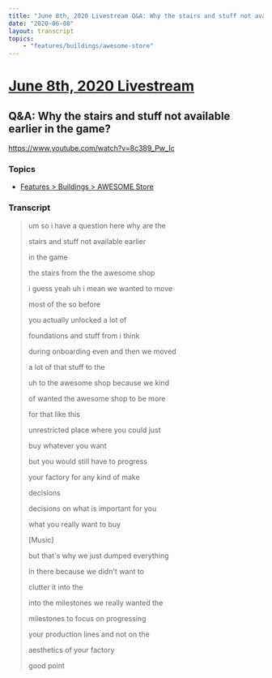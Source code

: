 ```yaml
---
title: "June 8th, 2020 Livestream Q&A: Why the stairs and stuff not available earlier in the game?"
date: "2020-06-08"
layout: transcript
topics:
    - "features/buildings/awesome-store"
---
```

# [June 8th, 2020 Livestream](../2020-06-08.md)
## Q&A: Why the stairs and stuff not available earlier in the game?
https://www.youtube.com/watch?v=8c389_Pw_Ic

### Topics
* [Features > Buildings > AWESOME Store](../topics/features/buildings/awesome-store.md)

### Transcript

> um so i have a question here why are the
> 
> stairs and stuff not available earlier
> 
> in the game
> 
> the stairs from the the awesome shop
> 
> i guess yeah uh i mean we wanted to move
> 
> most of the so before
> 
> you actually unlocked a lot of
> 
> foundations and stuff from i think
> 
> during onboarding even and then we moved
> 
> a lot of that stuff to the
> 
> uh to the awesome shop because we kind
> 
> of wanted the awesome shop to be more
> 
> for that like this
> 
> unrestricted place where you could just
> 
> buy whatever you want
> 
> but you would still have to progress
> 
> your factory for any kind of make
> 
> decisions
> 
> decisions on what is important for you
> 
> what you really want to buy
> 
> [Music]
> 
> but that's why we just dumped everything
> 
> in there because we didn't want to
> 
> clutter it into the
> 
> into the milestones we really wanted the
> 
> milestones to focus on progressing
> 
> your production lines and not on the
> 
> aesthetics of your factory
> 
> good point
> 
